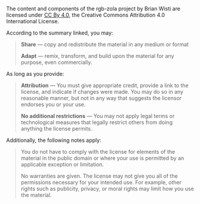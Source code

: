 The content and components of the rgb-zola project by Brian Wisti are licensed
under [CC By 4.0][], the Creative Commons Attribution 4.0 International
License.

[CC By 4.0]: https://creativecommons.org/licenses/by/4.0/

According to the summary linked, you may:

> **Share** — copy and redistribute the material in any medium or format
>
> **Adapt** — remix, transform, and build upon the material for any purpose,
> even commercially.

As long as you provide:

> **Attribution** — You must give appropriate credit, provide a link to the
> license, and indicate if changes were made. You may do so in any reasonable
> manner, but not in any way that suggests the licensor endorses you or your use.
> 
> **No additional restrictions** — You may not apply legal terms or technological
> measures that legally restrict others from doing anything the license permits.


Additionally, the following notes apply:

> You do not have to comply with the license for elements of the material in the
> public domain or where your use is permitted by an applicable exception or
> limitation.
>
> No warranties are given. The license may not give you all of the permissions
> necessary for your intended use. For example, other rights such as publicity,
> privacy, or moral rights may limit how you use the material.
